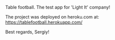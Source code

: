 Table football.
The test app for 'Light It' company!

The project was deployed on heroku.com at:
https://tablefootball.herokuapp.com/

Best regards,
Sergiy!

